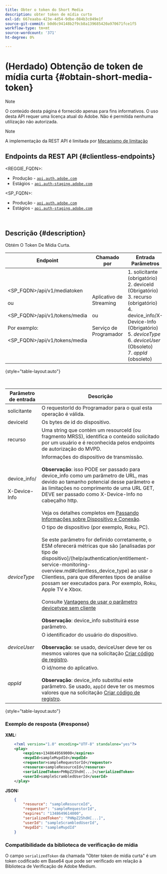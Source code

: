```yaml
---
title: Obter o token do Short Media
description: obter token de mídia curto
exl-id: 667eaaba-423e-4d54-9dbe-084b3c049e1f
source-git-commit: b0d6c94148b2f9cb8a139685420a970671fce1f5
workflow-type: tm+mt
source-wordcount: '371'
ht-degree: 0%

---
```


# (Herdado) Obtenção de token de mídia curta {#obtain-short-media-token}

>[!NOTE]
>
>O conteúdo desta página é fornecido apenas para fins informativos. O uso desta API requer uma licença atual do Adobe. Não é permitida nenhuma utilização não autorizada.

>[!NOTE]
>
> A implementação da REST API é limitada por [Mecanismo de limitação](/help/authentication/integration-guide-programmers/throttling-mechanism.md)

## Endpoints da REST API {#clientless-endpoints}

&lt;REGGIE_FQDN>:

* Produção - [`api.auth.adobe.com`](http://api.auth.adobe.com/)
* Estágios - [`api.auth-staging.adobe.com`](http://api.auth-staging.adobe.com/)

&lt;SP_FQDN>:

* Produção - [`api.auth.adobe.com`](http://api.auth.adobe.com/)
* Estágios - [`api.auth-staging.adobe.com`](http://api.auth-staging.adobe.com/)

</br>

## Descrição {#description}

Obtém O Token De Mídia Curta.

| Endpoint | Chamado </br>por | Entrada   </br>Parâmetros | HTTP </br>Método | Resposta | Resposta HTTP </br> |
| --- | --- | --- | --- | --- | --- |
| &lt;SP_FQDN>/api/v1/mediatoken</br></br> ou</br></br>&lt;SP_FQDN>/api/v1/tokens/media</br></br>Por exemplo:</br></br>&lt;SP_FQDN>/api/v1/tokens/media | Aplicativo de Streaming</br></br>ou</br></br>Serviço de Programador | 1. solicitante (obrigatório)</br>2.  deviceId (Obrigatório)</br>3.  recurso (obrigatório)</br>4.  device_info/X-Device-Info (Obrigatório)</br>5.  _deviceType_</br> 6.  _deviceUser_ (Obsoleto)</br>7.  _appId_ (obsoleto) | GET | XML ou JSON contendo um token de mídia codificado na Base64 ou detalhes de erro, se malsucedido. | 200 - Êxito </br>403 - Sem Êxito |

{style="table-layout:auto"}

<!--
| Endpoint | Called  </br>By | Input   </br>Params | HTTP  </br>Method | Response | HTTP  </br>Response |
| --- | --- | --- | --- | --- | --- |
| `<SP_FQDN>/api/v1/mediatoken`</br></br>  or</br></br>`<SP_FQDN>/api/v1/tokens/media`</br></br>For example:</br></br>`<SP_FQDN>/api/v1/tokens/media` | Streaming App</br></br>or</br></br>Programmer Service | <ol><li>requestor (Mandatory)</l><li>deviceId (Mandatory)</li><li>resource (Mandatory)</li><li>device_info/X-Device-Info (Mandatory)</li><li>_deviceType_</li><li>_deviceUser_ (Deprecated)</li><li>_appId_ (Deprecated)</li></ol> | GET | XML or JSON containing an Base64 encoded media token or error details if unsuccessful. | 200 - Success  </br>403 - No Success |
-->

</br>

| Parâmetro de entrada | Descrição |
|-------------------------------------|----------------------------------------------------------------------------------------------------------------------------------------------------------------------------------------------------------------------------------------------------------------------------------------------------------------------------------------------------------------------------------------------------------------------------------------------------------------------------------------------------------------------------------------------------------------------------------------------------------------|
| solicitante | O requestorId do Programador para o qual esta operação é válida. |
| deviceId | Os bytes de id do dispositivo. |
| recurso | Uma string que contém um resourceId (ou fragmento MRSS), identifica o conteúdo solicitado por um usuário e é reconhecida pelos endpoints de autorização do MVPD. |
| device_info/</br></br>X-Device-Info | Informações do dispositivo de transmissão.</br></br>**Observação**: isso PODE ser passado para device_info como um parâmetro de URL, mas devido ao tamanho potencial desse parâmetro e às limitações no comprimento de uma URL GET, DEVE ser passado como X-Device-Info no cabeçalho http. </br></br>Veja os detalhes completos em [Passando Informações sobre Dispositivo e Conexão](/help/authentication/integration-guide-programmers/legacy/client-information/passing-client-information-device-connection-and-application.md). |
| _deviceType_ | O tipo de dispositivo (por exemplo, Roku, PC).</br></br>Se este parâmetro for definido corretamente, o ESM oferecerá métricas que são [analisadas por tipo de dispositivo]/(help/authentication/entitlement-service-monitoring-overview.md#clientless_device_type) ao usar o Clientless, para que diferentes tipos de análise possam ser executados para. Por exemplo, Roku, Apple TV e Xbox.</br></br>Consulte [Vantagens de usar o parâmetro devicetype sem cliente ](/help/authentication/integration-guide-programmers/legacy/notes-technical/benefits-of-using-the-clientless-devicetype-parameter-in-pass-metrics.md)</br></br>**Observação**: device_info substituirá esse parâmetro. |
| _deviceUser_ | O identificador do usuário do dispositivo.</br></br>**Observação**: se usado, deviceUser deve ter os mesmos valores que na solicitação [Criar código de registro](/help/authentication/integration-guide-programmers/legacy/rest-api-v1/apis/registration-code-request.md). |
| _appId_ | O id/nome do aplicativo. </br></br>**Observação**: device_info substitui este parâmetro. Se usado, `appId` deve ter os mesmos valores que na solicitação [Criar código de registro](/help/authentication/integration-guide-programmers/legacy/rest-api-v1/apis/registration-code-request.md). |

{style="table-layout:auto"}

### Exemplo de resposta {#response}

**XML:**

```XML
    <?xml version="1.0" encoding="UTF-8" standalone="yes"?>
    <play>
        <expires>1348649569000</expires>
        <mvpdId>sampleMvpdId</mvpdId>
        <requestor>sampleRequestorId</requestor>
        <resource>sampleResourceId</resource>
        <serializedToken>PHNpZ25hdH[...]</serializedToken>
        <userId>sampleScrambledUserId</userId>
    </play>
```



**JSON:**

```JSON
    {
        "resource": "sampleResourceId",
        "requestor": "sampleRequestorId",
        "expires": "1348649614000",
        "serializedToken": "PHNpZ25hdH[...]",
        "userId": "sampleScrambledUserId",
        "mvpdId": "sampleMvpdId"
    }
```



### Compatibilidade da biblioteca de verificação de mídia

O campo `serializedToken` da chamada &quot;Obter token de mídia curta&quot; é um token codificado em Base64 que pode ser verificado em relação à Biblioteca de Verificação de Adobe Medium.
